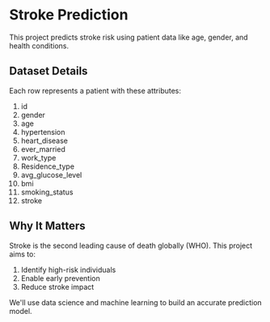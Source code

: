 # Stroke Prediction

This project predicts stroke risk using patient data like age, gender, and health conditions.

## Dataset Details

Each row represents a patient with these attributes:

1. id
2. gender
3. age
4. hypertension
5. heart_disease
6. ever_married
7. work_type
8. Residence_type
9. avg_glucose_level
10. bmi
11. smoking_status
12. stroke

## Why It Matters

Stroke is the second leading cause of death globally (WHO). This project aims to:

1. Identify high-risk individuals
2. Enable early prevention
3. Reduce stroke impact

We'll use data science and machine learning to build an accurate prediction model.